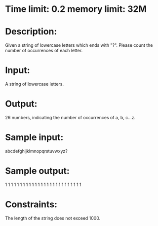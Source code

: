 # Time limit: 0.2 memory limit: 32M
# Description:
Given a string of lowercase letters which ends with "?". Please count the number of occurrences of each letter.

 

# Input:
A string of lowercase letters.

# Output:
26 numbers, indicating the number of occurrences of a, b, c...z.

 

# Sample input:
abcdefghijklmnopqrstuvwxyz?<br>
# Sample output:
1 1 1 1 1 1 1 1 1 1 1 1 1 1 1 1 1 1 1 1 1 1 1 1 1 1

# Constraints:

The length of the string does not exceed 1000.
